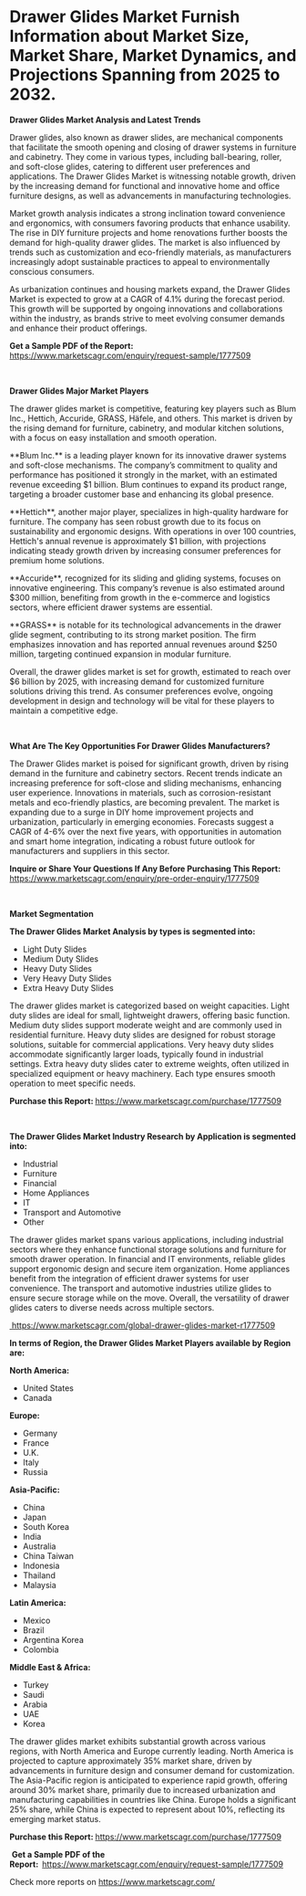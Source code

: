 <p><h1>Drawer Glides Market Furnish Information about Market Size, Market Share, Market Dynamics, and Projections Spanning from 2025 to 2032.</h1></p><p><strong>Drawer Glides Market Analysis and Latest Trends</strong></p>
<p><p>Drawer glides, also known as drawer slides, are mechanical components that facilitate the smooth opening and closing of drawer systems in furniture and cabinetry. They come in various types, including ball-bearing, roller, and soft-close glides, catering to different user preferences and applications. The Drawer Glides Market is witnessing notable growth, driven by the increasing demand for functional and innovative home and office furniture designs, as well as advancements in manufacturing technologies.</p><p>Market growth analysis indicates a strong inclination toward convenience and ergonomics, with consumers favoring products that enhance usability. The rise in DIY furniture projects and home renovations further boosts the demand for high-quality drawer glides. The market is also influenced by trends such as customization and eco-friendly materials, as manufacturers increasingly adopt sustainable practices to appeal to environmentally conscious consumers.</p><p>As urbanization continues and housing markets expand, the Drawer Glides Market is expected to grow at a CAGR of 4.1% during the forecast period. This growth will be supported by ongoing innovations and collaborations within the industry, as brands strive to meet evolving consumer demands and enhance their product offerings.</p></p>
<p><strong>Get a Sample PDF of the Report:&nbsp;</strong> <a href="https://www.marketscagr.com/enquiry/request-sample/1777509?utm_campaign=2465&utm_medium=2&utm_source=Github&utm_content=ia&utm_term=09042025&utm_id=drawer-glides">https://www.marketscagr.com/enquiry/request-sample/1777509</a></p>
<p>&nbsp;</p>
<p><strong>Drawer Glides Major Market Players</strong></p>
<p><p>The drawer glides market is competitive, featuring key players such as Blum Inc., Hettich, Accuride, GRASS, Häfele, and others. This market is driven by the rising demand for furniture, cabinetry, and modular kitchen solutions, with a focus on easy installation and smooth operation.</p><p>**Blum Inc.** is a leading player known for its innovative drawer systems and soft-close mechanisms. The company’s commitment to quality and performance has positioned it strongly in the market, with an estimated revenue exceeding $1 billion. Blum continues to expand its product range, targeting a broader customer base and enhancing its global presence.</p><p>**Hettich**, another major player, specializes in high-quality hardware for furniture. The company has seen robust growth due to its focus on sustainability and ergonomic designs. With operations in over 100 countries, Hettich's annual revenue is approximately $1 billion, with projections indicating steady growth driven by increasing consumer preferences for premium home solutions.</p><p>**Accuride**, recognized for its sliding and gliding systems, focuses on innovative engineering. This company’s revenue is also estimated around $300 million, benefiting from growth in the e-commerce and logistics sectors, where efficient drawer systems are essential.</p><p>**GRASS** is notable for its technological advancements in the drawer glide segment, contributing to its strong market position. The firm emphasizes innovation and has reported annual revenues around $250 million, targeting continued expansion in modular furniture.</p><p>Overall, the drawer glides market is set for growth, estimated to reach over $6 billion by 2025, with increasing demand for customized furniture solutions driving this trend. As consumer preferences evolve, ongoing development in design and technology will be vital for these players to maintain a competitive edge.</p></p>
<p>&nbsp;</p>
<p><strong>What Are The Key Opportunities For Drawer Glides Manufacturers?</strong></p>
<p><p>The Drawer Glides market is poised for significant growth, driven by rising demand in the furniture and cabinetry sectors. Recent trends indicate an increasing preference for soft-close and sliding mechanisms, enhancing user experience. Innovations in materials, such as corrosion-resistant metals and eco-friendly plastics, are becoming prevalent. The market is expanding due to a surge in DIY home improvement projects and urbanization, particularly in emerging economies. Forecasts suggest a CAGR of 4-6% over the next five years, with opportunities in automation and smart home integration, indicating a robust future outlook for manufacturers and suppliers in this sector.</p></p>
<p><strong>Inquire or Share Your Questions If Any Before Purchasing This Report:</strong> <a href="https://www.marketscagr.com/enquiry/pre-order-enquiry/1777509?utm_campaign=2465&utm_medium=2&utm_source=Github&utm_content=ia&utm_term=09042025&utm_id=drawer-glides">https://www.marketscagr.com/enquiry/pre-order-enquiry/1777509</a></p>
<p>&nbsp;</p>
<p><strong>Market Segmentation</strong></p>
<p><strong>The Drawer Glides Market Analysis by types is segmented into:</strong></p>
<p><ul><li>Light Duty Slides</li><li>Medium Duty Slides</li><li>Heavy Duty Slides</li><li>Very Heavy Duty Slides</li><li>Extra Heavy Duty Slides</li></ul></p>
<p><p>The drawer glides market is categorized based on weight capacities. Light duty slides are ideal for small, lightweight drawers, offering basic function. Medium duty slides support moderate weight and are commonly used in residential furniture. Heavy duty slides are designed for robust storage solutions, suitable for commercial applications. Very heavy duty slides accommodate significantly larger loads, typically found in industrial settings. Extra heavy duty slides cater to extreme weights, often utilized in specialized equipment or heavy machinery. Each type ensures smooth operation to meet specific needs.</p></p>
<p><strong>Purchase this Report:&nbsp;</strong><a href="https://www.marketscagr.com/purchase/1777509?utm_campaign=2465&utm_medium=2&utm_source=Github&utm_content=ia&utm_term=09042025&utm_id=drawer-glides">https://www.marketscagr.com/purchase/1777509</a></p>
<p>&nbsp;</p>
<p><strong>The Drawer Glides Market Industry Research by Application is segmented into:</strong></p>
<p><ul><li>Industrial</li><li>Furniture</li><li>Financial</li><li>Home Appliances</li><li>IT</li><li>Transport and Automotive</li><li>Other</li></ul></p>
<p><p>The drawer glides market spans various applications, including industrial sectors where they enhance functional storage solutions and furniture for smooth drawer operation. In financial and IT environments, reliable glides support ergonomic design and secure item organization. Home appliances benefit from the integration of efficient drawer systems for user convenience. The transport and automotive industries utilize glides to ensure secure storage while on the move. Overall, the versatility of drawer glides caters to diverse needs across multiple sectors.</p></p>
<p><a href="https://www.marketscagr.com/global-drawer-glides-market-r1777509?utm_campaign=2465&utm_medium=2&utm_source=Github&utm_content=ia&utm_term=09042025&utm_id=drawer-glides">&nbsp;https://www.marketscagr.com/global-drawer-glides-market-r1777509</a></p>
<p><strong>In terms of Region, the Drawer Glides Market Players available by Region are:</strong></p>
<p>
    <p> <strong> North America: </strong>
        <ul>
            <li>United States</li>
            <li>Canada</li>
        </ul>
        </p> 
    <p> <strong> Europe: </strong>
        <ul>
            <li>Germany</li>
            <li>France</li>
            <li>U.K.</li>
            <li>Italy</li>
            <li>Russia</li>
        </ul>
        </p> 
    <p> <strong> Asia-Pacific: </strong>
        <ul>
            <li>China</li>
            <li>Japan</li>
            <li>South Korea</li>
            <li>India</li>
            <li>Australia</li>
            <li>China Taiwan</li>
            <li>Indonesia</li>
            <li>Thailand</li>
            <li>Malaysia</li>
        </ul>
        </p> 
    <p> <strong> Latin America: </strong>
        <ul>
            <li>Mexico</li>
            <li>Brazil</li>
            <li>Argentina Korea</li>
            <li>Colombia</li>
        </ul>
        </p> 
    <p> <strong> Middle East & Africa: </strong>
        <ul>
            <li>Turkey</li>
            <li>Saudi</li>
            <li>Arabia</li>
            <li>UAE</li>
            <li>Korea</li>
        </ul>
    </p>
    </p>
<p><p>The drawer glides market exhibits substantial growth across various regions, with North America and Europe currently leading. North America is projected to capture approximately 35% market share, driven by advancements in furniture design and consumer demand for customization. The Asia-Pacific region is anticipated to experience rapid growth, offering around 30% market share, primarily due to increased urbanization and manufacturing capabilities in countries like China. Europe holds a significant 25% share, while China is expected to represent about 10%, reflecting its emerging market status.</p></p>
<p><strong>Purchase this Report: </strong><a href="https://www.marketscagr.com/purchase/1777509?utm_campaign=2465&utm_medium=2&utm_source=Github&utm_content=ia&utm_term=09042025&utm_id=drawer-glides">https://www.marketscagr.com/purchase/1777509</a></p>
<p>&nbsp;<strong>Get a Sample PDF of the Report:&nbsp;&nbsp;</strong><a href="https://www.marketscagr.com/enquiry/request-sample/1777509?utm_campaign=2465&utm_medium=2&utm_source=Github&utm_content=ia&utm_term=09042025&utm_id=drawer-glides">https://www.marketscagr.com/enquiry/request-sample/1777509</a></p>
<p><strong></strong></p>
<p>Check more reports on <a href="https://www.marketscagr.com/?utm_campaign=2465&utm_medium=2&utm_source=Github&utm_content=ia&utm_term=09042025&utm_id=drawer-glides">https://www.marketscagr.com/</a></p>